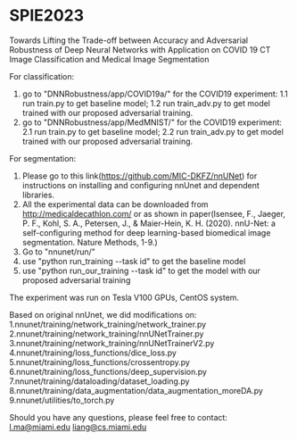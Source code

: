 # SPIE2023
Towards Lifting the Trade-off between Accuracy and Adversarial Robustness of Deep Neural Networks with Application on COVID 19 CT Image Classification and Medical Image Segmentation 

For classification:

1. go to "DNNRobustness/app/COVID19a/" for the COVID19 experiment:
1.1 run train.py to get baseline model;
1.2 run train_adv.py to get model trained with our proposed adversarial training.
2. go to "DNNRobustness/app/MedMNIST/" for the COVID19 experiment:
2.1 run train.py to get baseline model;
2.2 run train_adv.py to get model trained with our proposed adversarial training.

For segmentation:
1. Please go to this link(https://github.com/MIC-DKFZ/nnUNet) for instructions on installing and configuring nnUnet and dependent libraries.
2. All the experimental data can be downloaded from http://medicaldecathlon.com/ or as shown in paper(Isensee, F., Jaeger, P. F., Kohl, S. A., Petersen, J., & Maier-Hein, K. H. (2020). nnU-Net: a self-configuring method 
for deep learning-based biomedical image segmentation. Nature Methods, 1-9.)
3. Go to "nnunet/run/"
4. use "python run_training --task id" to get the baseline model
5. use "python run_our_training --task id" to get the model with our proposed adversarial training

The experiment was run on Tesla V100 GPUs, CentOS system.

Based on original nnUnet, we did modifications on:
1.nnunet/training/network_training/network_trainer.py
2.nnunet/training/network_training/nnUNetTrainer.py
3.nnunet/training/network_training/nnUNetTrainerV2.py
4.nnunet/training/loss_functions/dice_loss.py
5.nnunet/training/loss_functions/crossentropy.py
6.nnunet/training/loss_functions/deep_supervision.py
7.nnunet/training/dataloading/dataset_loading.py
8.nnunet/training/data_augmentation/data_augmentation_moreDA.py
9.nnunet/utilities/to_torch.py


Should you have any questions, please feel free to contact:
l.ma@miami.edu
liang@cs.miami.edu
